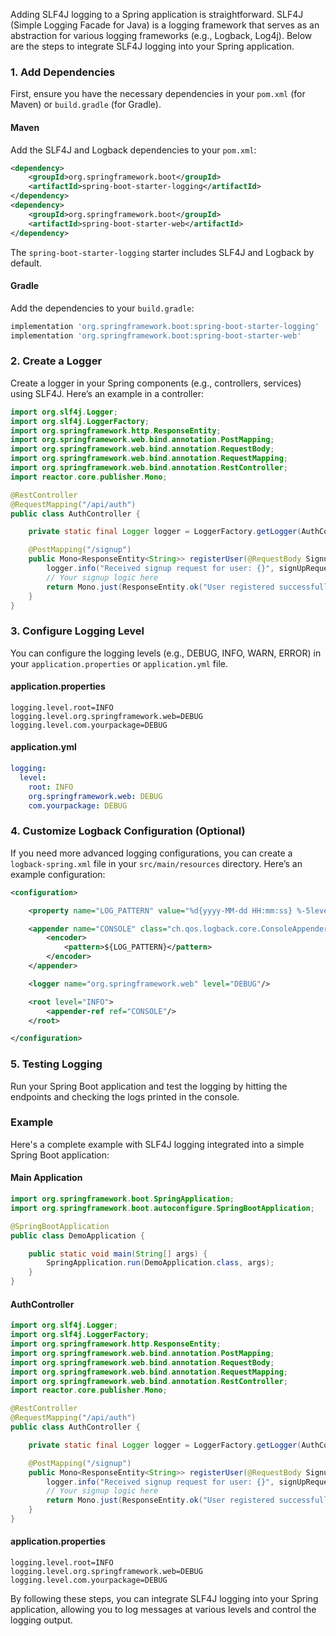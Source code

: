 [//]: # (ADDIND LOGS TO THE APPLICATION)

Adding SLF4J logging to a Spring application is straightforward. SLF4J (Simple Logging Facade for Java) is a logging framework that serves as an abstraction for various logging frameworks (e.g., Logback, Log4j). Below are the steps to integrate SLF4J logging into your Spring application.

### 1. Add Dependencies

First, ensure you have the necessary dependencies in your `pom.xml` (for Maven) or `build.gradle` (for Gradle).

#### Maven

Add the SLF4J and Logback dependencies to your `pom.xml`:

```xml
<dependency>
    <groupId>org.springframework.boot</groupId>
    <artifactId>spring-boot-starter-logging</artifactId>
</dependency>
<dependency>
    <groupId>org.springframework.boot</groupId>
    <artifactId>spring-boot-starter-web</artifactId>
</dependency>
```

The `spring-boot-starter-logging` starter includes SLF4J and Logback by default.

#### Gradle

Add the dependencies to your `build.gradle`:

```groovy
implementation 'org.springframework.boot:spring-boot-starter-logging'
implementation 'org.springframework.boot:spring-boot-starter-web'
```

### 2. Create a Logger

Create a logger in your Spring components (e.g., controllers, services) using SLF4J. Here’s an example in a controller:

```java
import org.slf4j.Logger;
import org.slf4j.LoggerFactory;
import org.springframework.http.ResponseEntity;
import org.springframework.web.bind.annotation.PostMapping;
import org.springframework.web.bind.annotation.RequestBody;
import org.springframework.web.bind.annotation.RequestMapping;
import org.springframework.web.bind.annotation.RestController;
import reactor.core.publisher.Mono;

@RestController
@RequestMapping("/api/auth")
public class AuthController {

    private static final Logger logger = LoggerFactory.getLogger(AuthController.class);

    @PostMapping("/signup")
    public Mono<ResponseEntity<String>> registerUser(@RequestBody SignupRequest signUpRequest) {
        logger.info("Received signup request for user: {}", signUpRequest.getUsername());
        // Your signup logic here
        return Mono.just(ResponseEntity.ok("User registered successfully"));
    }
}
```

### 3. Configure Logging Level

You can configure the logging levels (e.g., DEBUG, INFO, WARN, ERROR) in your `application.properties` or `application.yml` file.

#### application.properties

```properties
logging.level.root=INFO
logging.level.org.springframework.web=DEBUG
logging.level.com.yourpackage=DEBUG
```

#### application.yml

```yaml
logging:
  level:
    root: INFO
    org.springframework.web: DEBUG
    com.yourpackage: DEBUG
```

### 4. Customize Logback Configuration (Optional)

If you need more advanced logging configurations, you can create a `logback-spring.xml` file in your `src/main/resources` directory. Here’s an example configuration:

```xml
<configuration>

    <property name="LOG_PATTERN" value="%d{yyyy-MM-dd HH:mm:ss} %-5level %logger{36} - %msg%n"/>

    <appender name="CONSOLE" class="ch.qos.logback.core.ConsoleAppender">
        <encoder>
            <pattern>${LOG_PATTERN}</pattern>
        </encoder>
    </appender>

    <logger name="org.springframework.web" level="DEBUG"/>

    <root level="INFO">
        <appender-ref ref="CONSOLE"/>
    </root>

</configuration>
```

### 5. Testing Logging

Run your Spring Boot application and test the logging by hitting the endpoints and checking the logs printed in the console.

### Example

Here's a complete example with SLF4J logging integrated into a simple Spring Boot application:

#### Main Application

```java
import org.springframework.boot.SpringApplication;
import org.springframework.boot.autoconfigure.SpringBootApplication;

@SpringBootApplication
public class DemoApplication {

    public static void main(String[] args) {
        SpringApplication.run(DemoApplication.class, args);
    }
}
```

#### AuthController

```java
import org.slf4j.Logger;
import org.slf4j.LoggerFactory;
import org.springframework.http.ResponseEntity;
import org.springframework.web.bind.annotation.PostMapping;
import org.springframework.web.bind.annotation.RequestBody;
import org.springframework.web.bind.annotation.RequestMapping;
import org.springframework.web.bind.annotation.RestController;
import reactor.core.publisher.Mono;

@RestController
@RequestMapping("/api/auth")
public class AuthController {

    private static final Logger logger = LoggerFactory.getLogger(AuthController.class);

    @PostMapping("/signup")
    public Mono<ResponseEntity<String>> registerUser(@RequestBody SignupRequest signUpRequest) {
        logger.info("Received signup request for user: {}", signUpRequest.getUsername());
        // Your signup logic here
        return Mono.just(ResponseEntity.ok("User registered successfully"));
    }
}
```

#### application.properties

```properties
logging.level.root=INFO
logging.level.org.springframework.web=DEBUG
logging.level.com.yourpackage=DEBUG
```

By following these steps, you can integrate SLF4J logging into your Spring application, allowing you to log messages at various levels and control the logging output.